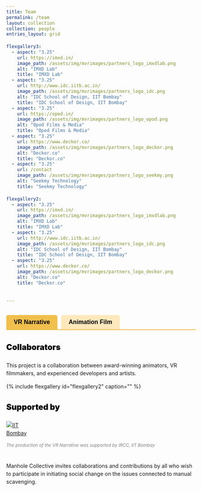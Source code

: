 ```yaml
---
title: Team
permalink: /team
layout: collection
collection: people
entries_layout: grid

flexgallery3:
  - aspect: "3.25"
    url: https://imxd.in/
    image_path: /assets/img/mvrimages/partners_logo_imxdlab.png
    alt: "IMXD Lab"
    title: "IMXD Lab"
  - aspect: "3.25"
    url: http://www.idc.iitb.ac.in/
    image_path: /assets/img/mvrimages/partners_logo_idc.png
    alt: "IDC School of Design, IIT Bombay"
    title: "IDC School of Design, IIT Bombay"
  - aspect: "3.25"
    url: https://opod.in/
    image_path: /assets/img/mvrimages/partners_logo_opod.png
    alt: "Opod Films & Media"
    title: "Opod Films & Media"
  - aspect: "3.25"
    url: https://www.deckor.co/
    image_path: /assets/img/mvrimages/partners_logo_deckor.png
    alt: "Deckor.co"
    title: "Deckor.co"    
  - aspect: "3.25"
    url: /contact
    image_path: /assets/img/mvrimages/partners_logo_seekmy.png
    alt: "Seekmy Technology"
    title: "Seekmy Technology"

flexgallery2:
  - aspect: "3.25"
    url: https://imxd.in/
    image_path: /assets/img/mvrimages/partners_logo_imxdlab.png
    alt: "IMXD Lab"
    title: "IMXD Lab"
  - aspect: "3.25"
    url: http://www.idc.iitb.ac.in/
    image_path: /assets/img/mvrimages/partners_logo_idc.png
    alt: "IDC School of Design, IIT Bombay"
    title: "IDC School of Design, IIT Bombay"
  - aspect: "3.25"
    url: https://www.deckor.co/
    image_path: /assets/img/mvrimages/partners_logo_deckor.png
    alt: "Deckor.co"
    title: "Deckor.co"
    

---
```


<div class="tab-buttons">
  <button id="vr-narrative" class="tab-button active">VR Narrative</button>
  <button id="animation-film" class="tab-button">Animation Film</button>
</div>

<div id="content-vr-narrative" class="tab-content active">
  <h3>Collaborators</h3>
  <p>
    This project is a collaboration between award-winning animators, VR filmmakers, and experienced developers 
and artists.
  </p>
  {% include flexgallery id="flexgallery2" caption="" %}

  <h3>Supported by</h3>
  <div style="width:100%; max-width:80px; margin-top: 0px">
    <a href="https://www.iitb.ac.in/" target="_blank">
      <img src="{{ site.url }}{{ site.baseurl }}/assets/img/mvrimages/iitb_png.png" alt="IIT Bombay">
    </a>
  </div>

<small style="color:grey"><i>The production of  the VR Narrative was supported by IRCC, IIT Bombay</i></small>
  <br><br>
  <p>
    Manhole Collective invites collaborations and contributions by all who wish to participate in initiating social change 
on the issues connected to manual scavenging.
  </p>

</div>


  <br>


<div id="content-animation-film" class="tab-content">
  <h3>Collaborators</h3>
  <p>
    This project is a collaboration between award-winning animators, VR filmmakers, and experienced developers and artists.
  </p>
  {% include flexgallery id="flexgallery3" caption="" %}

  <h3>Supported by</h3>
  <div style="width:100%; max-width:200px; margin-top: 0px">
    <a href="https://www.unrealengine.com/" target="_blank">
      <img src="{{ site.url }}{{ site.baseurl }}/assets/img/mvrimages/unreal.png" alt="Unreal Engine">
    </a>
  </div>
  <br>
  <small style="color:grey"><i>The short film was supported by Epic Games.</i></small>
  <br><br>
  <p>
    Manhole Collective invites collaborations and contributions by all who wish to participate in initiating social change on the issues connected to manual scavenging. 
    <a href="{{ site.baseurl }}/contact" target="_self">Reach out to us.</a>
  </p>
</div>

<style>
body {
  font-size: 14px;
  line-height: 1.5;
}

.tab-buttons {
  display: flex;
  gap: 10px;
  margin: 30px 0;
  border-bottom: 2px solid #F0BF4C;
}

.tab-button {
  padding: 10px 20px;
  border: none;
  border-radius: 5px 5px 0 0;
  font-size: 16px;
  cursor: pointer;
  background-color: #FFE8BB;
  color: #000000;
  font-weight: bold;
  outline: none;
}

.tab-button:focus {
  outline: none;
}

.tab-button.active {
  background-color: #F0BF4C;
  color: black;
}

.tab-button:hover {
  background-color: #F0BF4C;
  color: #000000;
}

.tab-content {
  display: none;
}

.tab-content.active {
  display: block;
}

h3 {
  font-weight: 900; 
  font-size: 1.5em; 
  color: #000000; 
}

hr {
  height: 0;
  border-width: 0;
  color: #000000;
  background-color: #fcd5ce;
}
</style>

<script>
document.addEventListener("DOMContentLoaded", function () {
  const buttons = document.querySelectorAll('.tab-button');
  const contents = document.querySelectorAll('.tab-content');

  buttons.forEach(button => {
    button.addEventListener('click', () => {
      buttons.forEach(btn => btn.classList.remove('active'));
      contents.forEach(content => content.classList.remove('active'));

      button.classList.add('active');
      document.getElementById(`content-${button.id}`).classList.add('active');
    });
  });

  // Ensure links inside tab content are not blocked
  const links = document.querySelectorAll('.tab-content a');
  links.forEach(link => {
    link.addEventListener('click', function (event) {
      event.stopPropagation(); // Allow the link to work normally
    });
  });
});
</script>
